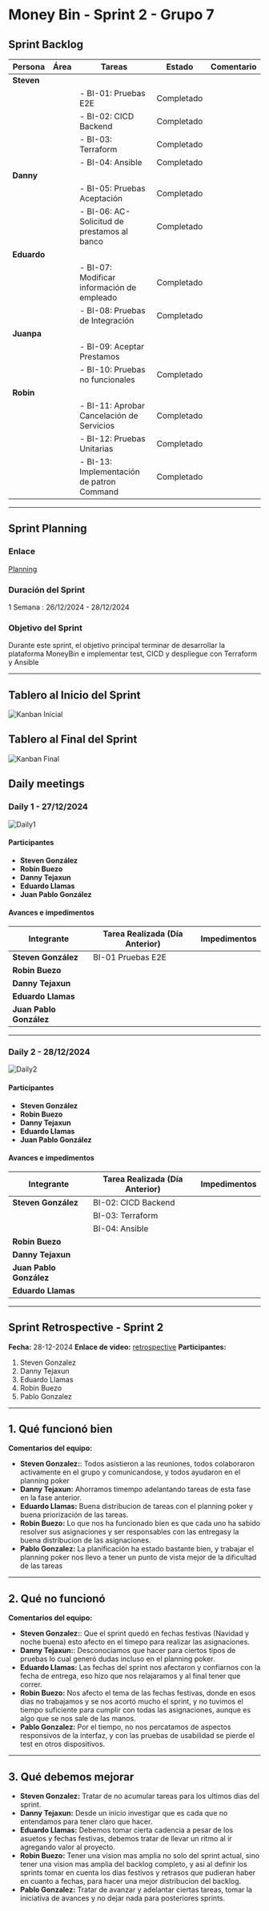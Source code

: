 # Money Bin - Sprint 2 - Grupo 7

## Sprint Backlog

| Persona | Área | Tareas | Estado | Comentario |
|---------|------|--------|--------|------------|
| **Steven** | | | |
|  |  | - BI-01: Pruebas E2E | Completado | |
|  |  | - BI-02: CICD Backend | Completado | |
|  |  | - BI-03: Terraform | Completado | |
|  |  | - BI-04: Ansible| Completado | |
| **Danny** || | | |
|  |  | - BI-05: Pruebas Aceptación| Completado | |
|  |  | - BI-06: AC- Solicitud de prestamos al banco | Completado | |
| **Eduardo** || | | |
|  |  | - BI-07: Modificar información de empleado | Completado | |
|  |  | - BI-08: Pruebas de Integración |Completado | |
| **Juanpa** || | | |
|  |  | - BI-09: Aceptar Prestamos | | |
|  |  | - BI-10: Pruebas no funcionales | Completado| |
| **Robin** | | | | |
|  |  | - BI-11: Aprobar Cancelación de Servicios | Completado | |
|  |  | - BI-12: Pruebas Unitarias | Completado | |
|  |  | - BI-13: Implementación de patron Command | Completado | |

---

## Sprint Planning

### Enlace

[Planning](https://drive.google.com/file/d/1ea7cHAbR1mYjBs9apsaW7cYD3vR6LT6h/view?usp=sharing)

### Duración del Sprint

1 Semana : 26/12/2024 - 28/12/2024

### Objetivo del Sprint

Durante este sprint, el objetivo principal terminar de desarrollar la plataforma MoneyBin e implementar test, CICD y despliegue con Terraform y Ansible

---

## Tablero al Inicio del Sprint

![Kanban Inicial](./assets/kanbaninicial2.png)

## Tablero al Final del Sprint

![Kanban Final](./assets/kanbanfinal.png)

## Daily meetings

### Daily 1 - 27/12/2024

![Daily1](./assets/sprint2/dailys/daily1.png)

#### Participantes

- **Steven González**
- **Robin Buezo**
- **Danny Tejaxun**
- **Eduardo Llamas**
- **Juan Pablo González**

#### Avances e impedimentos

| Integrante              | Tarea Realizada (Día Anterior) | Impedimentos                                                   |
| ----------------------- | ------------------------------ | -------------------------------------------------------------- |
| **Steven González**     | BI-01 Pruebas E2E              |               |
| **Robin Buezo**         |                                |               |
| **Danny Tejaxun**       |                                |               |
| **Eduardo Llamas**      |                                |               |
| **Juan Pablo González** |                                |               |

---

### Daily 2 - 28/12/2024

![Daily2](./assets/sprint2/dailys/daily2.png)

#### Participantes

- **Steven González**
- **Robin Buezo**
- **Danny Tejaxun**
- **Eduardo Llamas**
- **Juan Pablo González**

#### Avances e impedimentos

| Integrante              | Tarea Realizada (Día Anterior)                                 | Impedimentos                                            |
|-------------------------|----------------------------------------------------------------|---------------------------------------------------------|
| **Steven González**     | BI-02: CICD Backend                                            |                                                         |
|                         | BI-03: Terraform                                               |                                                         |
|                         | BI-04: Ansible                                                 |                                                         |
| **Robin Buezo**         |                                                                |                                                         |
| **Danny Tejaxun**       |                                                                |                                                         |
| **Juan Pablo González** |                                                                |                                                         |
| **Eduardo Llamas**      |                                                                |                                                         |

---

## Sprint Retrospective - Sprint 2

**Fecha:** 28-12-2024
**Enlace de video:** [retrospective](https://drive.google.com/file/d/191IjHtq1-dOGL1OvOx0SJZyWxYZhDVyV/view?usp=sharing)
**Participantes:**  

1. Steven Gonzalez  
2. Danny Tejaxun  
3. Eduardo Llamas  
4. Robin Buezo  
5. Pablo Gonzalez

---

## **1. Qué funcionó bien**

**Comentarios del equipo:**  

- **Steven Gonzalez:**: Todos asistieron a las reuniones, todos colaboraron activamente en el grupo y comunicandose, y todos ayudaron en el planning poker
- **Danny Tejaxun:** Ahorramos timempo adelantando tareas de esta fase en la fase anterior.
- **Eduardo Llamas:** Buena distribucion de tareas con el planning poker y buena priorización de las tareas.
- **Robin Buezo:** Lo que nos ha funcionado bien es que cada uno ha sabido resolver sus asignaciones y ser responsables con las entregasy la buena distribucion de las asignaciones.
- **Pablo Gonzalez:** La planificación ha estado bastante bien, y trabajar el planning poker nos llevo a tener un punto de vista mejor de la dificultad de las tareas

---

## **2. Qué no funcionó**

**Comentarios del equipo:**  

- **Steven Gonzalez:**: Que el sprint quedó en fechas festivas (Navidad y noche buena) esto afecto en el timepo para realizar las asignaciones.
- **Danny Tejaxun:**: Desconociamos que hacer para ciertos tipos de pruebas lo cual generó dudas incluso en el planning poker.
- **Eduardo Llamas:** Las fechas del sprint nos afectaron y confiarnos con la fecha de entrega, eso hizo que nos relajaramos y al final tener que correr.
- **Robin Buezo:** Nos afecto el tema de las fechas festivas, donde en esos dias no trabajamos y se nos acortó mucho el sprint, y no tuvimos el tiempo suficiente para cumplir con todas las asignaciones, aunque es algo que se nos sale de las manos.
- **Pablo Gonzalez:** Por el tiempo, no nos percatamos de aspectos responsivos de la interfaz, y con las pruebas de usabilidad se pierde el test en otros dispositivos.

---

## **3. Qué debemos mejorar**

- **Steven Gonzalez:** Tratar de no acumular tareas para los ultimos dias del sprint.
- **Danny Tejaxun:** Desde un inicio investigar que es cada que no entendamos para tener claro que hacer.
- **Eduardo Llamas:** Debemos tomar cierta cadencia a pesar de los asuetos y fechas festivas, debemos tratar de llevar un ritmo al ir agregando valor al proyecto.
- **Robin Buezo:** Tener una vision mas amplia no solo del sprint actual, sino tener una vision mas amplia del backlog completo, y asi al definir los sprints tomar en cuenta los dias festivos y retrasos que pudieran haber en cuanto a fechas, para hacer una mejor distribucion del backlog.
- **Pablo Gonzalez:** Tratar de avanzar y adelantar ciertas tareas, tomar la iniciativa de avances y no  dejar nada para posteriores sprints.
